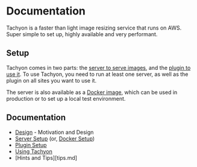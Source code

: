 # Documentation

Tachyon is a faster than light image resizing service that runs on AWS. Super simple to set up, highly available and very performant.


## Setup

Tachyon comes in two parts: the [server to serve images](server.md), and the [plugin to use it](plugin.md). To use Tachyon, you need to run at least one server, as well as the plugin on all sites you want to use it.

The server is also available as a [Docker image](docker.md), which can be used in production or to set up a local test environment.


## Documentation

* [Design](design.md) - Motivation and Design
* [Server Setup](server.md) (or, [Docker Setup](docker.md))
* [Plugin Setup](plugin.md)
* [Using Tachyon](using.md)
* [Hints and Tips][tips.md]

